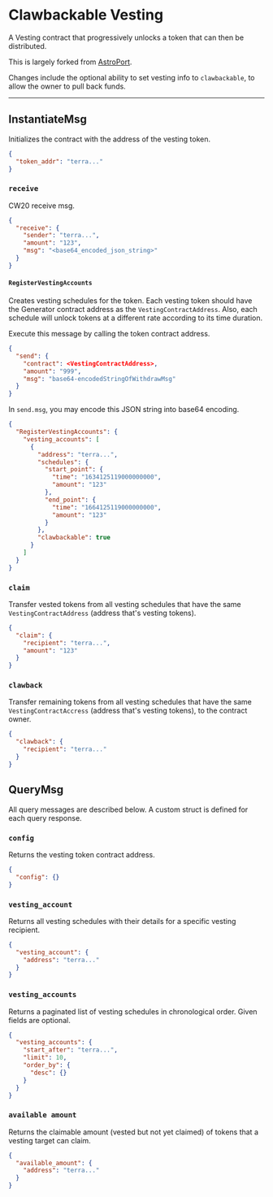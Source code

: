 # Clawbackable Vesting

A Vesting contract that progressively unlocks a token that can then be distributed.

This is largely forked from [AstroPort](https://github.com/astroport-fi/astroport-core/tree/main/contracts/tokenomics/vesting).

Changes include the optional ability to set vesting info to `clawbackable`, to allow the owner to pull back funds.

---

## InstantiateMsg

Initializes the contract with the address of the vesting token.

```json
{
  "token_addr": "terra..."
}
```

### `receive`

CW20 receive msg.

```json
{
  "receive": {
    "sender": "terra...",
    "amount": "123",
    "msg": "<base64_encoded_json_string>"
  }
}
```

#### `RegisterVestingAccounts`

Creates vesting schedules for the token. Each vesting token should have the Generator contract address as the `VestingContractAddress`. Also, each schedule will unlock tokens at a different rate according to its time duration.

Execute this message by calling the token contract address.

```json
{
  "send": {
    "contract": <VestingContractAddress>,
    "amount": "999",
    "msg": "base64-encodedStringOfWithdrawMsg"
  }
}
```

In `send.msg`, you may encode this JSON string into base64 encoding.

```json
{
  "RegisterVestingAccounts": {
    "vesting_accounts": [
      {
        "address": "terra...",
        "schedules": {
          "start_point": {
            "time": "1634125119000000000",
            "amount": "123"
          },
          "end_point": {
            "time": "1664125119000000000",
            "amount": "123"
          }
        },
        "clawbackable": true
      }
    ]
  }
}
```

### `claim`

Transfer vested tokens from all vesting schedules that have the same `VestingContractAddress` (address that's vesting tokens).

```json
{
  "claim": {
    "recipient": "terra...",
    "amount": "123"
  }
}
```

### `clawback`

Transfer remaining tokens from all vesting schedules that have the same `VestingContractAccress` (address that's vesting tokens), 
to the contract owner.

```json
{
  "clawback": {
    "recipient": "terra..."
  }
}
```

## QueryMsg

All query messages are described below. A custom struct is defined for each query response.

### `config`

Returns the vesting token contract address.

```json
{
  "config": {}
}
```

### `vesting_account`

Returns all vesting schedules with their details for a specific vesting recipient.

```json
{
  "vesting_account": {
    "address": "terra..."
  }
}
```

### `vesting_accounts`

Returns a paginated list of vesting schedules in chronological order. Given fields are optional.

```json
{
  "vesting_accounts": {
    "start_after": "terra...",
    "limit": 10,
    "order_by": {
      "desc": {}
    }
  }
}
```

### `available amount`

Returns the claimable amount (vested but not yet claimed) of tokens that a vesting target can claim.

```json
{
  "available_amount": {
    "address": "terra..."
  }
}
```